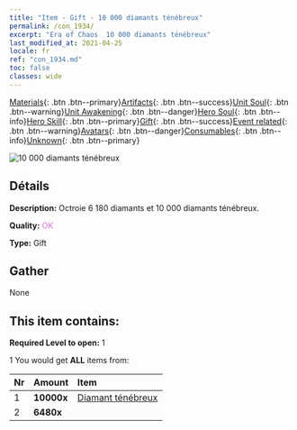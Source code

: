 ```yaml
---
title: "Item - Gift - 10 000 diamants ténébreux"
permalink: /con_1934/
excerpt: "Era of Chaos  10 000 diamants ténébreux"
last_modified_at: 2021-04-25
locale: fr
ref: "con_1934.md"
toc: false
classes: wide
---
```

 [Materials](/ItemsFR/){: .btn .btn--primary}[Artifacts](/ItemsFR/Artifacts/){: .btn .btn--success}[Unit Soul](/ItemsFR/UnitSoul/){: .btn .btn--warning}[Unit Awakening](/ItemsFR/UnitAwakening/){: .btn .btn--danger}[Hero Soul](/ItemsFR/HeroSoul/){: .btn .btn--info}[Hero Skill](/ItemsFR/HeroSkill/){: .btn .btn--primary}[Gift](/ItemsFR/Gift/){: .btn .btn--success}[Event related](/ItemsFR/Events/){: .btn .btn--warning}[Avatars](/ItemsFR/Avatars/){: .btn .btn--danger}[Consumables](/ItemsFR/Consumables/){: .btn .btn--info}[Unknown](/ItemsFR/Unknown/){: .btn .btn--primary}

 ![10 000 diamants ténébreux](/images/t/i_10040.png)

## Détails
 **Description:** Octroie 6 180 diamants et 10 000 diamants ténébreux.

 **Quality:** <span style="color: #DA70D6">OK</span>

 **Type:** Gift

## Gather

  None

## This item contains:

 **Required Level to open:** 1

 1 You would get **ALL** items  from:

  | Nr | Amount |     Item    |
  |:---|:-------|:------------|
  | 1 |  **10000x** | [Diamant ténébreux](/ItemsFR/con_554/) |  | 
  | 2 |  **6480x** | <i class="fas fa-gem"/> |  | 
